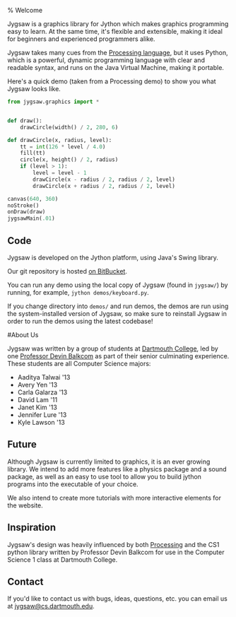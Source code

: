 % Welcome

Jygsaw is a graphics library for Jython which makes graphics programming easy to learn. 
At the same time, it's flexible and extensible, making it ideal for beginners and 
experienced programmers alike.

Jygsaw takes many cues from the <a href="http://processing.org" target="_blank"> Processing language</a>, but it uses 
Python, which is a powerful, dynamic programming language with clear and readable syntax, 
and runs on the Java Virtual Machine, making it portable.

Here's a quick demo (taken from a Processing demo) to show you what Jygsaw looks like.


```python
from jygsaw.graphics import *


def draw():
    drawCircle(width() / 2, 280, 6)

def drawCircle(x, radius, level):
    tt = int(126 * level / 4.0)
    fill(tt)
    circle(x, height() / 2, radius)
    if (level > 1):
        level = level - 1
        drawCircle(x - radius / 2, radius / 2, level)
        drawCircle(x + radius / 2, radius / 2, level)

canvas(640, 360)
noStroke()
onDraw(draw)
jygsawMain(.01)
```

## Code
Jygsaw is developed on the Jython platform, using Java's Swing library.

Our git repository is hosted 
<a href="https://bitbucket.org/haplesshero13/cs98library/" target="_blank"> on BitBucket</a>.

You can run any demo using the local copy of Jygsaw (found in `jygsaw/`) by running, 
for example, `jython demos/keyboard.py`.

If you change directory into `demos/` and run demos, the demos are run using the 
system-installed version of Jygsaw, so make sure to reinstall Jygsaw in order to 
run the demos using the latest codebase!


#About Us

Jygsaw was written by a group of students at 
<a href="http://www.dartmouth.edu" target="_blank">Dartmouth College</a>, led by one 
<a href="http://www.cs.dartmouth.edu/~devin" target="_blank">Professor Devin Balkcom</a> 
as part of their senior culminating experience. These students are all Computer Science 
majors:

* Aaditya Talwai '13
* Avery Yen '13
* Carla Galarza '13
* David Lam '11
* Janet Kim '13
* Jennifer Lure '13
* Kyle Lawson '13

## Future

Although Jygsaw is currently limited to graphics, it is an ever
growing library. We intend to add more features like a physics
package and a sound package, as well as an easy to use tool to allow
you to build jython programs into the executable of your choice.

We also intend to create more tutorials with more interactive elements
for the website.

## Inspiration
Jygsaw's design was heavily influenced by both
<a href="http://www.processing.org" target="_blank">Processing</a> and the CS1 python 
library written by Professor Devin Balkcom for use in the Computer Science 1 class at
Dartmouth College.

## Contact

If you'd like to contact us with bugs, ideas, questions, etc. you can email us at 
<jygsaw@cs.dartmouth.edu>.
